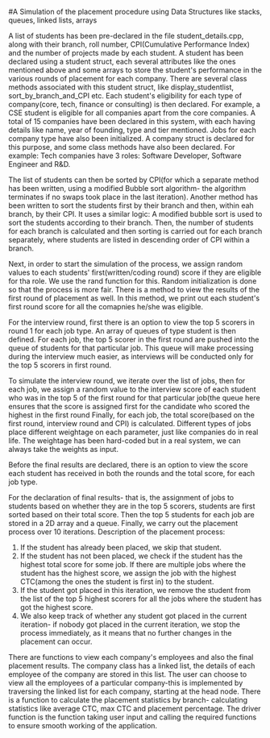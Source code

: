 
#A Simulation of the placement procedure using Data Structures like stacks, queues, linked lists, arrays

A list of students has been pre-declared in the file student_details.cpp, along with their branch, roll number, CPI(Cumulative Performance Index) and the number of projects made by each student.
A student has been declared using a student struct, each several attributes like the ones mentioned above and some arrays to store the student's performance in the various rounds of placement for each company.
There are several class methods associated with this student struct, like display_studentlist, sort_by_branch_and_CPI etc.
Each student's eligibility for each type of company(core, tech, finance or consulting) is then declared. For example, a CSE student is eligible for all companies apart from the core companies.
A total of 15 companies have been declared in this system, with each having details like name, year of founding, type and tier mentioned. Jobs for each company type have also been initialized.
A company struct is declared for this purpose, and some class methods have also been declared.
For example: Tech companies have 3 roles: Software Developer, Software Engineer and R&D. 

The list of students can then be sorted by CPI(for which a separate method has been written, using a modified Bubble sort algorithm- the algorithm terminates if no swaps took place in the last iteration).
Another method has been written to sort the students first by their branch and then, within eah branch, by their CPI. It uses a similar logic: A modified bubble sort is used to sort the students according to their branch.
Then, the number of students for each branch is calculated and then sorting is carried out for each branch separately, where students are listed in descending order of CPI within a branch.

Next, in order to start the simulation of the process, we assign random values to each students' first(written/coding round) score if they are eligible for tha role. 
We use the rand function for this. Random initialization is done so that the process is more fair. There is a method to view the results of the first round of placement as well. In this method, 
we print out each student's first round score for all the comapnies he/she was eligible.

For the interview round, first there is an option to view the top 5 scorers in round 1 for each job type. An array of queues of type student is then defined. For each job, the top 5 scorer in the first round are pushed into the queue of students for that particular job.
This queue will make processing during the interview much easier, as interviews will be conducted only for the top 5 scorers in first round.

To simulate the interview round, we iterate over the list of jobs, then for each job, we assign a random value to the interview score of each student who was in the top 5 of the first round for that particular job(the queue here ensures that the score is assigned first for the candidate who scored the highest in the first round
Finally, for each job, the total score(based on the first round, interview round and CPI) is calculated. Different types of jobs place different weightage on each parameter, just like companies do in real life.
The weightage has been hard-coded but in a real system, we can always take the weights as input. 

Before the final results are declared, there is an option to view the score each student has received in both the rounds and the total score, for each job type.

For the declaration of final results- that is, the assignment of jobs to students based on whether they are in the top 5 scorers, students are first sorted based on their total score.
Then the top 5 students for each job are stored in a 2D array and a queue. Finally, we carry out the placement process over 10 iterations.
Description of the placement process:
1. If the student has already been placed, we skip that student.
2. If the student has not been placed, we check if the student has the highest total score for some job. If there are multiple jobs where the student has the highest score, we assign the job with the highest CTC(among the ones the student is first in)
   to the student.
3. If the student got placed in this iteration, we remove the student from the list of the top 5 highest scorers for all the jobs where the student has got the highest score.
4. We also keep track of whether any student got placed in the current iteration- if nobody got placed in the current iteration, we stop the process immediately, as it means that no further changes in the placement can occur.

There are functions to view each company's employees and also the final placement results.
The company class has a linked list, the details of each employee of the company are stored in this list. The user can choose to view all the employees of a particular company-this is implemented
by traversing the linked list for each company, starting at the head node.
There is a function to calculate the placement statistics by branch- calculating statistics like average CTC, max CTC and placement percentage.
The driver function is the function taking user input and calling the required functions to ensure smooth working of the application.

